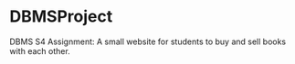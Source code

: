 # DBMSProject
DBMS S4 Assignment: A small website for students to buy and sell books with each other.
